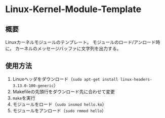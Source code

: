 # Linux-Kernel-Module-Template

## 概要
Linuxカーネルモジュールのテンプレート。
モジュールのロード/アンロード時に，
カーネルのメッセージバッファに文字列を出力する。

## 使用方法

1. Linuxヘッダをダウンロード（`sudo apt-get install linux-headers-3.13.0-100-generic`）
1. Makefileの先頭行をダウンロード先に合わせて変更
1. `make`を実行
1. モジュールをロード（`sudo insmod hello.ko`） 
1. モジュールをアンロード（`sudo rmmod hello`）

